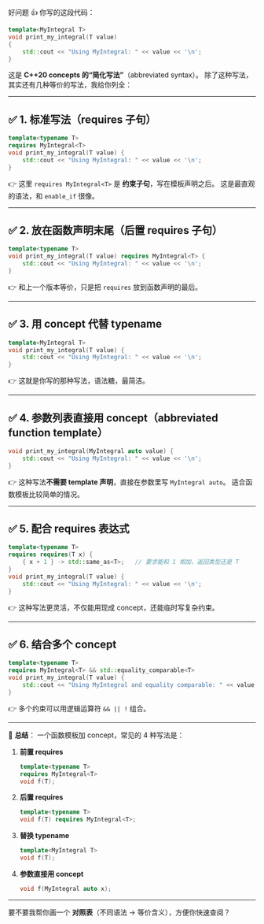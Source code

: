 好问题 👍
你写的这段代码：

```cpp
template<MyIntegral T>
void print_my_integral(T value)
{
    std::cout << "Using MyIntegral: " << value << '\n';
}
```

这是 **C++20 concepts 的“简化写法”**（abbreviated syntax）。
除了这种写法，其实还有几种等价的写法，我给你列全：

---

## ✅ 1. **标准写法（requires 子句）**

```cpp
template<typename T>
requires MyIntegral<T>
void print_my_integral(T value) {
    std::cout << "Using MyIntegral: " << value << '\n';
}
```

👉 这里 `requires MyIntegral<T>` 是 **约束子句**，写在模板声明之后。
这是最直观的语法，和 `enable_if` 很像。

---

## ✅ 2. **放在函数声明末尾（后置 requires 子句）**

```cpp
template<typename T>
void print_my_integral(T value) requires MyIntegral<T> {
    std::cout << "Using MyIntegral: " << value << '\n';
}
```

👉 和上一个版本等价，只是把 `requires` 放到函数声明的最后。

---

## ✅ 3. **用 concept 代替 typename**

```cpp
template<MyIntegral T>
void print_my_integral(T value) {
    std::cout << "Using MyIntegral: " << value << '\n';
}
```

👉 这就是你写的那种写法，语法糖，最简洁。

---

## ✅ 4. **参数列表直接用 concept（abbreviated function template）**

```cpp
void print_my_integral(MyIntegral auto value) {
    std::cout << "Using MyIntegral: " << value << '\n';
}
```

👉 这种写法**不需要 template 声明**，直接在参数里写 `MyIntegral auto`。
适合函数模板比较简单的情况。

---

## ✅ 5. **配合 requires 表达式**

```cpp
template<typename T>
requires requires(T x) {
    { x + 1 } -> std::same_as<T>;   // 要求能和 1 相加，返回类型还是 T
}
void print_my_integral(T value) {
    std::cout << "Using MyIntegral: " << value << '\n';
}
```

👉 这种写法更灵活，不仅能用现成 concept，还能临时写复杂约束。

---

## ✅ 6. **结合多个 concept**

```cpp
template<typename T>
requires MyIntegral<T> && std::equality_comparable<T>
void print_my_integral(T value) {
    std::cout << "Using MyIntegral and equality comparable: " << value << '\n';
}
```

👉 多个约束可以用逻辑运算符 `&& || !` 组合。

---

📌 **总结**：
一个函数模板加 concept，常见的 4 种写法是：

1. **前置 requires**

   ```cpp
   template<typename T>
   requires MyIntegral<T>
   void f(T);
   ```

2. **后置 requires**

   ```cpp
   template<typename T>
   void f(T) requires MyIntegral<T>;
   ```

3. **替换 typename**

   ```cpp
   template<MyIntegral T>
   void f(T);
   ```

4. **参数直接用 concept**

   ```cpp
   void f(MyIntegral auto x);
   ```

---

要不要我帮你画一个 **对照表**（不同语法 → 等价含义），方便你快速查阅？
